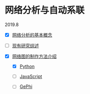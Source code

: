 # 网络分析与自动系联

2019.8



- [x] [网络分析的基本概念](network-intro/README.md#1-网络分析的基本概念)
- [ ] [现有研究综述](network-intro/README.md#3-网络分析与韵脚字归纳法)

- [x] [网络图的制作方法介绍](network-intro/README.md#2-网络图的实现方法)
  - [x] [Python](network-intro/python.md)
  - [ ] [JavaScript](network-intro/js.md)
  - [ ] [GePhi]((network-intro/gephi.md))





